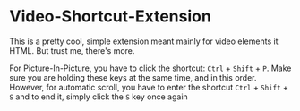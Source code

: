 # Video-Shortcut-Extension
This is a pretty cool, simple extension meant mainly for video elements it HTML. But trust me, there's more.

For Picture-In-Picture, you have to click the shortcut: <code>Ctrl</code> + <code>Shift</code> + <code>P</code>. Make sure you are holding these keys at the same time, and in this order.
However, for automatic scroll, you have to enter the shortcut <code>Ctrl</code> + <code>Shift</code> + <code>S</code> and to end it, simply click the <code>S</code> key once again

